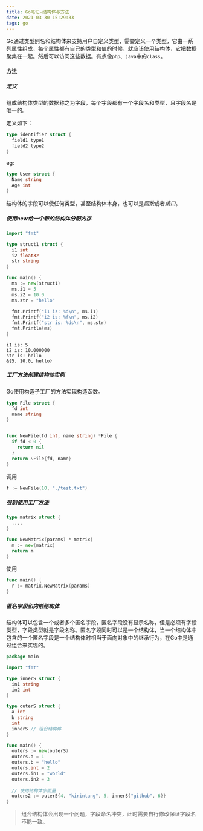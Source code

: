 ```yaml
---
title: Go笔记-结构体与方法
date: 2021-03-30 15:29:33
tags: go
---
```


Go通过类型别名和结构体来支持用户自定义类型，需要定义一个类型，它由一系列属性组成，每个属性都有自己的类型和值的时候，就应该使用结构体，它把数据聚集在一起。然后可以访问这些数据。有点像`php`、`java`中的`class`。

<!-- more -->

#### 方法

##### 定义

组成结构体类型的数据称之为字段，每个字段都有一个字段名和类型，且字段名是唯一的。

定义如下：

```go
type identifier struct {
  field1 type1
  field2 type2
}
```

eg:

```go
type User struct {
  Name string
  Age int
}
```

结构体的字段可以使任何类型，甚至结构体本身，也可以是*函数*或者*接口*。

##### 使用new给一个新的结构体分配内存

```go
import "fmt"

type struct1 struct {
  i1 int
  i2 float32
  str string
}

func main() {
  ms := new(struct1)
  ms.i1 = 5
  ms.i2 = 10.0
  ms.str = "hello"
  
  fmt.Printf("i1 is: %d\n", ms.i1)
  fmt.Printf("i2 is: %f\n", ms.i2)
  fmt.Printf("str is: %ds\n", ms.str)
  fmt.Println(ms)
}
```

```
i1 is: 5
i2 is: 10.000000
str is: hello
&{5, 10.0, hello}
```

##### 工厂方法创建结构体实例

Go使用构造子工厂的方法实现构造函数。

```go
type File struct {
  fd int
  name string
}


func NewFile(fd int, name string) *File {
  if fd < 0 {
    return nil
  }
  return &File{fd, name}
}
```

调用

```go
f := NewFile(10, "./test.txt")
```

##### 强制使用工厂方法

```go
type matrix struct {
  ....
}

func NewMatrix(params) * matrix{
  m := new(matrix)
  return m
}
```

使用

```go
func main() {
  r := matrix.NewMatrix(params)
}
```

##### 匿名字段和内嵌结构体

结构体可以包含一个或者多个匿名字段，匿名字段没有显示名称，但是必须有字段类型，字段类型就是字段名称。匿名字段同时可以是一个结构体，当一个结构体中包含的一个匿名字段是一个结构体时相当于面向对象中的继承行为，在Go中是通过组合来实现的。

```go
package main

import "fmt"

type innerS struct {
  in1 string
  in2 int
}

type outerS struct {
  a int
  b string
  int
  innerS // 组合结构体
}

func main() {
  outers := new(outerS)
  outers.a = 1
  outers.b = "hello"
  outers.int = 2
  outers.in1 = "world"
  outers.in2 = 3
  
  // 使用结构体字面量
  outers2 := outerS{4, "kirintang", 5, innerS{"github", 6}}
}
```

> 组合结构体会出现一个问题，字段命名冲突，此时需要自行修改保证字段名不能一致。

